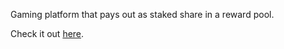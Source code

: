 Gaming platform that pays out as staked share in a reward pool.

Check it out [here](https://womplay.io/?ref=EX2YDDH).